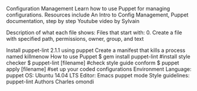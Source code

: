 Configuration Management
Learn how to use Puppet for managing configurations. Resources include An Intro to Config Management, Puppet documentation, step by step Youtube video by Sylvain

Description of what each file shows:
Files that start with: 0. Create a file with specified path, permissions, owner, group, and text

Install puppet-lint 2.1.1 using puppet
Create a manifest that kills a process named killmenow
How to use Puppet
$ gem install puppet-lint #install style checker
$ puppet-lint [filename]  #check style guide conform
$ puppet apply [filename] #set up your coded configurations
Environment
Language: puppet
OS: Ubuntu 14.04 LTS
Editor: Emacs puppet mode
Style guidelines: puppet-lint
Authors
Charles omondi
